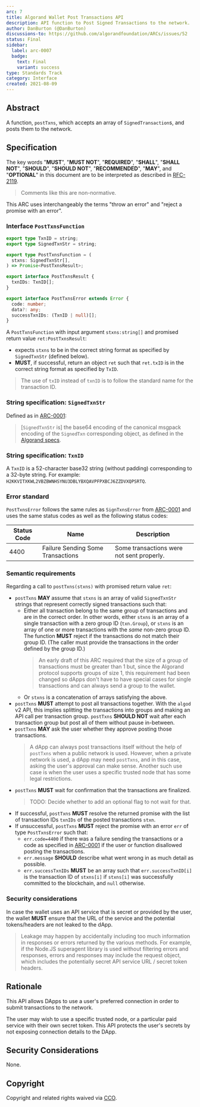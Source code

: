 ```yaml
---
arc: 7
title: Algorand Wallet Post Transactions API
description: API function to Post Signed Transactions to the network.
author: DanBurton (@DanBurton)
discussions-to: https://github.com/algorandfoundation/ARCs/issues/52
status: Final
sidebar:
  label: arc-0007
  badge:
    text: Final
    variant: success
type: Standards Track
category: Interface
created: 2021-08-09
---
```


## Abstract

A function, `postTxns`, which accepts an array of `SignedTransaction`s, and posts them to the network.

## Specification

The key words "**MUST**", "**MUST NOT**", "**REQUIRED**", "**SHALL**", "**SHALL NOT**", "**SHOULD**", "**SHOULD NOT**", "**RECOMMENDED**", "**MAY**", and "**OPTIONAL**" in this document are to be interpreted as described in <a href="https://www.ietf.org/rfc/rfc2119.txt">RFC-2119</a>.

> Comments like this are non-normative.

This ARC uses interchangeably the terms "throw an error" and "reject a promise with an error".

### Interface `PostTxnsFunction`

```ts
export type TxnID = string;
export type SignedTxnStr = string;

export type PostTxnsFunction = (
  stxns: SignedTxnStr[],
) => Promise<PostTxnsResult>;

export interface PostTxnsResult {
  txnIDs: TxnID[];
}

export interface PostTxnsError extends Error {
  code: number;
  data?: any;
  successTxnIDs: (TxnID | null)[];
}
```

A `PostTxnsFunction` with input argument `stxns:string[]` and promised return value `ret:PostTxnsResult`:

- expects `stxns` to be in the correct string format as specified by `SignedTxnStr` (defined below).
- **MUST**, if successful, return an object `ret` such that `ret.txID` is in the correct string format as specified by `TxID`.

> The use of `txID` instead of `txnID` is to follow the standard name for the transaction ID.

### String specification: `SignedTxnStr`

Defined as in [ARC-0001](/standards/arcs/arc-0001#interface-signedtxnstr):

> [`SignedTxnStr` is] the base64 encoding of the canonical msgpack encoding of the `SignedTxn` corresponding object, as defined in the <a href="https://github.com/algorandfoundation/specs">Algorand specs</a>.

### String specification: `TxnID`

A `TxnID` is a 52-character base32 string (without padding) corresponding to a 32-byte string.
For example: `H2KKVITXKWL2VBZBWNHSYNU3DBLYBXQAVPFPXBCJ6ZZDVXQPSRTQ`.

### Error standard

`PostTxnsError` follows the same rules as `SignTxnsError` from [ARC-0001](/standards/arcs/arc-0001#error-interface-signtxnserror) and uses the same status codes as well as the following status codes:

| Status Code | Name                              | Description                               |
| ----------- | --------------------------------- | ----------------------------------------- |
| 4400        | Failure Sending Some Transactions | Some transactions were not sent properly. |

### Semantic requirements

Regarding a call to `postTxns(stxns)` with promised return value `ret`:

- `postTxns` **MAY** assume that `stxns` is an array of valid `SignedTxnStr` strings that represent correctly signed transactions such that:
  - Either all transaction belong to the same group of transactions and are in the correct order. In other words, either `stxns` is an array of a single transaction with a zero group ID (`txn.Group`), or `stxns` is an array of one or more transactions with the _same_ non-zero group ID. The function **MUST** reject if the transactions do not match their group ID. (The caller must provide the transactions in the order defined by the group ID.)
    > An early draft of this ARC required that the size of a group of transactions must be greater than 1 but, since the Algorand protocol supports groups of size 1, this requirement had been changed so dApps don't have to have special cases for single transactions and can always send a group to the wallet.
  - Or `stxns` is a concatenation of arrays satisfying the above.
- `postTxns` **MUST** attempt to post all transactions together. With the `algod` v2 API, this implies splitting the transactions into groups and making an API call per transaction group. `postTxns` **SHOULD NOT** wait after each transaction group but post all of them without pause in-between.
- `postTxns` **MAY** ask the user whether they approve posting those transactions.
  > A dApp can always post transactions itself without the help of `postTxns` when a public network is used.
  > However, when a private network is used, a dApp may need `postTxns`, and in this case, asking the user's approval can make sense.
  > Another such use case is when the user uses a specific trusted node that has some legal restrictions.
- `postTxns` **MUST** wait for confirmation that the transactions are finalized.
  > TODO: Decide whether to add an optional flag to not wait for that.
- If successful, `postTxns` **MUST** resolve the returned promise with the list of transaction IDs `txnIDs` of the posted transactions `stxn`.
- If unsuccessful, `postTxns` **MUST** reject the promise with an error `err` of type `PostTxnsError` such that:
  - `err.code=4400` if there was a failure sending the transactions or a code as specified in [ARC-0001](/standards/arcs/arc-0001#error-standards) if the user or function disallowed posting the transactions.
  - `err.message` **SHOULD** describe what went wrong in as much detail as possible.
  - `err.successTxnIDs` **MUST** be an array such that `err.successTxnID[i]` is the transaction ID of `stxns[i]` if `stxns[i]` was successfully committed to the blockchain, and `null` otherwise.

### Security considerations

In case the wallet uses an API service that is secret or provided by the user, the wallet **MUST** ensure that the URL of the service and the potential tokens/headers are not leaked to the dApp.

> Leakage may happen by accidentally including too much information in responses or errors returned by the various methods. For example, if the Node.JS superagent library is used without filtering errors and responses, errors and responses may include the request object, which includes the potentially secret API service URL / secret token headers.

## Rationale

This API allows DApps to use a user's preferred connection in order to submit transactions to the network.

The user may wish to use a specific trusted node, or a particular paid service with their own secret token. This API protects the user's secrets by not exposing connection details to the DApp.

## Security Considerations

None.

## Copyright

Copyright and related rights waived via <a href="https://creativecommons.org/publicdomain/zero/1.0/">CCO</a>.
